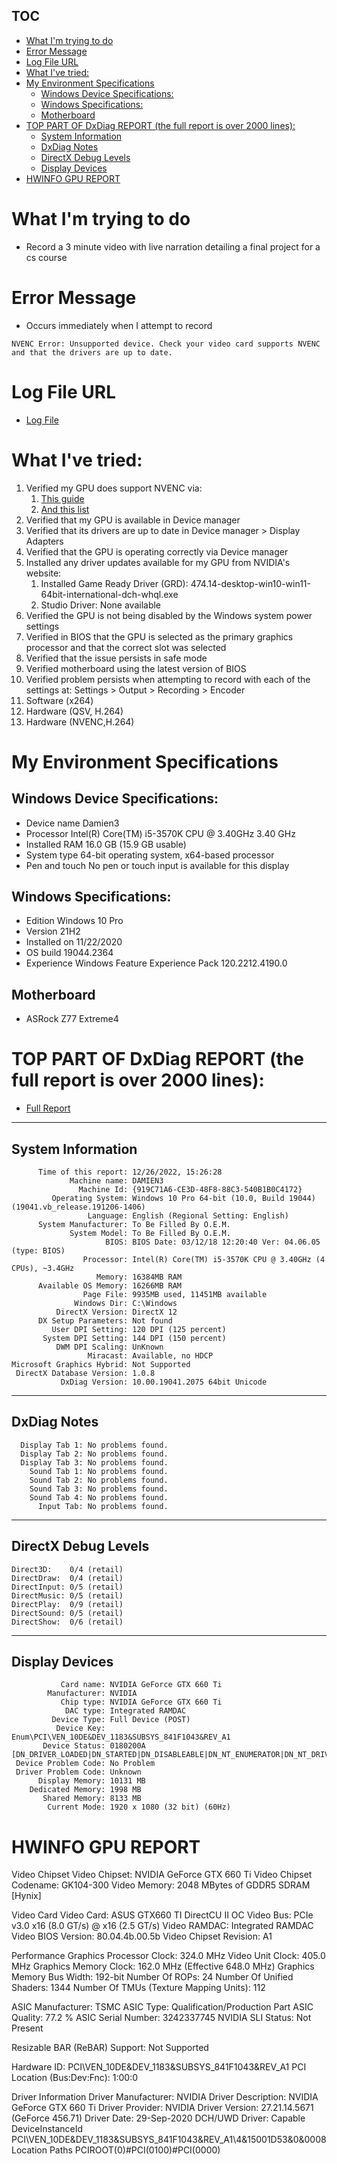 
## TOC
- [What I'm trying to do](#what-im-trying-to-do)
- [Error Message](#error-message)
- [Log File URL](#log-file-url)
- [What I've tried:](#what-ive-tried)
- [My Environment Specifications](#my-environment-specifications)
  - [Windows Device Specifications:](#windows-device-specifications)
  - [Windows Specifications:](#windows-specifications)
  - [Motherboard](#motherboard)
- [TOP PART OF DxDiag REPORT (the full report is over 2000 lines):](#top-part-of-dxdiag-report-the-full-report-is-over-2000-lines)
  - [System Information](#system-information)
  - [DxDiag Notes](#dxdiag-notes)
  - [DirectX Debug Levels](#directx-debug-levels)
  - [Display Devices](#display-devices)
- [HWINFO GPU REPORT](#hwinfo-gpu-report)


# What I'm trying to do
- Record a 3 minute video with live narration detailing a final project for a cs course


# Error Message
- Occurs immediately when I attempt to record

```
NVENC Error: Unsupported device. Check your video card supports NVENC and that the drivers are up to date.

```

# Log File URL
- [Log File](https://obsproject.com/logs/fmp5TVrFIyQ2oXm4)


# What I've tried:
1) Verified my GPU does support NVENC via:
   1) [This guide](https://help.elgato.com/hc/en-us/articles/360027954992-Which-NVIDIA-graphic-cards-do-support-NVENC-technology-)
   2) [And this list](https://en.wikipedia.org/wiki/List_of_Nvidia_graphics_processing_units)
2) Verified that my GPU is available in Device manager
3) Verified that its drivers are up to date in Device manager > Display Adapters
4) Verified that the GPU is operating correctly via Device manager
5) Installed any driver updates available for my GPU from NVIDIA's website:
   1) Installed Game Ready Driver (GRD): 474.14-desktop-win10-win11-64bit-international-dch-whql.exe
   2) Studio Driver: None available
6) Verified the GPU is not being disabled by the Windows system power settings
7) Verified in BIOS that the GPU is selected as the primary graphics processor and that the correct slot was selected
8) Verified that the issue persists in safe mode
9)  Verified motherboard using the latest version of BIOS
10) Verified problem persists when attempting to record with each of the settings  at: Settings > Output > Recording > Encoder
   1) Software (x264)
   2) Hardware (QSV, H.264)
   3) Hardware (NVENC,H.264)


# My Environment Specifications

## Windows Device Specifications:

- Device name	Damien3
- Processor	Intel(R) Core(TM) i5-3570K CPU @ 3.40GHz   3.40 GHz
- Installed RAM	16.0 GB (15.9 GB usable)
- System type	64-bit operating system, x64-based processor
- Pen and touch	No pen or touch input is available for this display

## Windows Specifications:

- Edition	Windows 10 Pro
- Version	21H2
- Installed on 11/22/2020
- OS build	19044.2364
- Experience	Windows Feature Experience Pack 120.2212.4190.0

## Motherboard
- ASRock Z77 Extreme4

# TOP PART OF DxDiag REPORT (the full report is over 2000 lines):

- [Full Report](DxDiag_2022_12_26_03_27_PM.txt)

------------------
System Information
------------------

```
      Time of this report: 12/26/2022, 15:26:28
             Machine name: DAMIEN3
               Machine Id: {919C71A6-CE3D-48F8-88C3-540B1B0C4172}
         Operating System: Windows 10 Pro 64-bit (10.0, Build 19044) (19041.vb_release.191206-1406)
                 Language: English (Regional Setting: English)
      System Manufacturer: To Be Filled By O.E.M.
             System Model: To Be Filled By O.E.M.
                     BIOS: BIOS Date: 03/12/18 12:20:40 Ver: 04.06.05 (type: BIOS)
                Processor: Intel(R) Core(TM) i5-3570K CPU @ 3.40GHz (4 CPUs), ~3.4GHz
                   Memory: 16384MB RAM
      Available OS Memory: 16266MB RAM
                Page File: 9935MB used, 11451MB available
              Windows Dir: C:\Windows
          DirectX Version: DirectX 12
      DX Setup Parameters: Not found
         User DPI Setting: 120 DPI (125 percent)
       System DPI Setting: 144 DPI (150 percent)
          DWM DPI Scaling: UnKnown
                 Miracast: Available, no HDCP
Microsoft Graphics Hybrid: Not Supported
 DirectX Database Version: 1.0.8
           DxDiag Version: 10.00.19041.2075 64bit Unicode
```

------------
DxDiag Notes
------------
      Display Tab 1: No problems found.
      Display Tab 2: No problems found.
      Display Tab 3: No problems found.
        Sound Tab 1: No problems found.
        Sound Tab 2: No problems found.
        Sound Tab 3: No problems found.
        Sound Tab 4: No problems found.
          Input Tab: No problems found.

--------------------
DirectX Debug Levels
--------------------
```
Direct3D:    0/4 (retail)
DirectDraw:  0/4 (retail)
DirectInput: 0/5 (retail)
DirectMusic: 0/5 (retail)
DirectPlay:  0/9 (retail)
DirectSound: 0/5 (retail)
DirectShow:  0/6 (retail)
```
---------------
Display Devices
---------------
```
           Card name: NVIDIA GeForce GTX 660 Ti
        Manufacturer: NVIDIA
           Chip type: NVIDIA GeForce GTX 660 Ti
            DAC type: Integrated RAMDAC
         Device Type: Full Device (POST)
          Device Key: Enum\PCI\VEN_10DE&DEV_1183&SUBSYS_841F1043&REV_A1
       Device Status: 0180200A [DN_DRIVER_LOADED|DN_STARTED|DN_DISABLEABLE|DN_NT_ENUMERATOR|DN_NT_DRIVER]
 Device Problem Code: No Problem
 Driver Problem Code: Unknown
      Display Memory: 10131 MB
    Dedicated Memory: 1998 MB
       Shared Memory: 8133 MB
        Current Mode: 1920 x 1080 (32 bit) (60Hz)
```

# HWINFO GPU REPORT

Video Chipset
Video Chipset:                                                                  NVIDIA GeForce GTX 660 Ti
Video Chipset Codename:                                                         GK104-300
Video Memory:                                                                   2048 MBytes of GDDR5 SDRAM [Hynix]

Video Card
Video Card:                                                                     ASUS GTX660 TI DirectCU II OC
Video Bus:                                                                      PCIe v3.0 x16 (8.0 GT/s) @ x16 (2.5 GT/s)
Video RAMDAC:                                                                   Integrated RAMDAC
Video BIOS Version:                                                             80.04.4b.00.5b
Video Chipset Revision:                                                         A1

Performance
Graphics Processor Clock:                                                       324.0 MHz
Video Unit Clock:                                                               405.0 MHz
Graphics Memory Clock:                                                          162.0 MHz (Effective 648.0 MHz)
Graphics Memory Bus Width:                                                      192-bit
Number Of ROPs:                                                                 24
Number Of Unified Shaders:                                                      1344
Number Of TMUs (Texture Mapping Units):                                         112

ASIC Manufacturer:                                                              TSMC
ASIC Type:                                                                      Qualification/Production Part
ASIC Quality:                                                                   77.2 %
ASIC Serial Number:                                                             3242337745
NVIDIA SLI Status:                                                              Not Present

Resizable BAR (ReBAR) Support:                                                  Not Supported

Hardware ID:                                                                    PCI\VEN_10DE&DEV_1183&SUBSYS_841F1043&REV_A1
PCI Location (Bus:Dev:Fnc):                                                     1:00:0

Driver Information
Driver Manufacturer:                                                            NVIDIA
Driver Description:                                                             NVIDIA GeForce GTX 660 Ti
Driver Provider:                                                                NVIDIA
Driver Version:                                                                 27.21.14.5671 (GeForce 456.71)
Driver Date:                                                                    29-Sep-2020
DCH/UWD Driver:                                                                 Capable
DeviceInstanceId                                                                PCI\VEN_10DE&DEV_1183&SUBSYS_841F1043&REV_A1\4&15001D53&0&0008
Location Paths                                                                  PCIROOT(0)#PCI(0100)#PCI(0000)
